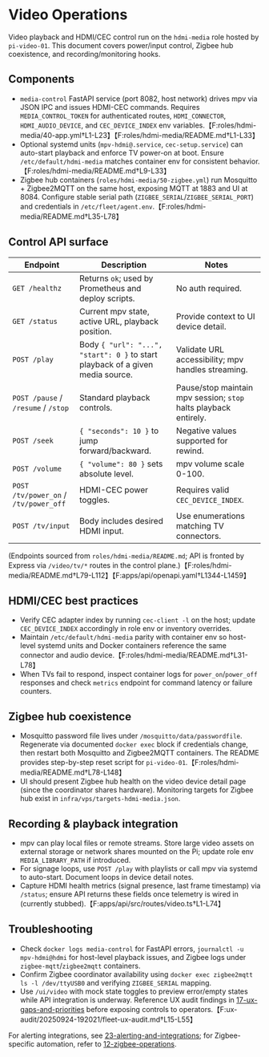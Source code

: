 # Video Operations

Video playback and HDMI/CEC control run on the `hdmi-media` role hosted by `pi-video-01`. This document covers power/input control, Zigbee hub coexistence, and recording/monitoring hooks.

## Components

- `media-control` FastAPI service (port 8082, host network) drives mpv via JSON IPC and issues HDMI-CEC commands. Requires `MEDIA_CONTROL_TOKEN` for authenticated routes, `HDMI_CONNECTOR`, `HDMI_AUDIO_DEVICE`, and `CEC_DEVICE_INDEX` env variables.【F:roles/hdmi-media/40-app.yml†L1-L23】【F:roles/hdmi-media/README.md†L1-L33】 
- Optional systemd units (`mpv-hdmi@.service`, `cec-setup.service`) can auto-start playback and enforce TV power-on at boot. Ensure `/etc/default/hdmi-media` matches container env for consistent behavior.【F:roles/hdmi-media/README.md†L9-L33】 
- Zigbee hub containers (`roles/hdmi-media/50-zigbee.yml`) run Mosquitto + Zigbee2MQTT on the same host, exposing MQTT at 1883 and UI at 8084. Configure stable serial path (`ZIGBEE_SERIAL`/`ZIGBEE_SERIAL_PORT`) and credentials in `/etc/fleet/agent.env`.【F:roles/hdmi-media/README.md†L35-L78】 

## Control API surface

| Endpoint | Description | Notes |
| --- | --- | --- |
| `GET /healthz` | Returns `ok`; used by Prometheus and deploy scripts. | No auth required. |
| `GET /status` | Current mpv state, active URL, playback position. | Provide context to UI device detail. |
| `POST /play` | Body `{ "url": "...", "start": 0 }` to start playback of a given media source. | Validate URL accessibility; mpv handles streaming. |
| `POST /pause` / `/resume` / `/stop` | Standard playback controls. | Pause/stop maintain mpv session; `stop` halts playback entirely. |
| `POST /seek` | `{ "seconds": 10 }` to jump forward/backward. | Negative values supported for rewind. |
| `POST /volume` | `{ "volume": 80 }` sets absolute level. | mpv volume scale 0-100. |
| `POST /tv/power_on` / `/tv/power_off` | HDMI-CEC power toggles. | Requires valid `CEC_DEVICE_INDEX`. |
| `POST /tv/input` | Body includes desired HDMI input. | Use enumerations matching TV connectors. |

(Endpoints sourced from `roles/hdmi-media/README.md`; API is fronted by Express via `/video/tv/*` routes in the control plane.)【F:roles/hdmi-media/README.md†L79-L112】【F:apps/api/openapi.yaml†L1344-L1459】 

## HDMI/CEC best practices

- Verify CEC adapter index by running `cec-client -l` on the host; update `CEC_DEVICE_INDEX` accordingly in role env or inventory overrides. 
- Maintain `/etc/default/hdmi-media` parity with container env so host-level systemd units and Docker containers reference the same connector and audio device.【F:roles/hdmi-media/README.md†L31-L78】 
- When TVs fail to respond, inspect container logs for `power_on`/`power_off` responses and check `metrics` endpoint for command latency or failure counters. 

## Zigbee hub coexistence

- Mosquitto password file lives under `/mosquitto/data/passwordfile`. Regenerate via documented `docker exec` block if credentials change, then restart both Mosquitto and Zigbee2MQTT containers. The README provides step-by-step reset script for `pi-video-01`.【F:roles/hdmi-media/README.md†L78-L148】 
- UI should present Zigbee hub health on the video device detail page (since the coordinator shares hardware). Monitoring targets for Zigbee hub exist in `infra/vps/targets-hdmi-media.json`. 

## Recording & playback integration

- mpv can play local files or remote streams. Store large video assets on external storage or network shares mounted on the Pi; update role env `MEDIA_LIBRARY_PATH` if introduced. 
- For signage loops, use `POST /play` with playlists or call mpv via systemd to auto-start. Document loops in device detail notes. 
- Capture HDMI health metrics (signal presence, last frame timestamp) via `/status`; ensure API returns these fields once telemetry is wired in (currently stubbed).【F:apps/api/src/routes/video.ts†L1-L74】 

## Troubleshooting

- Check `docker logs media-control` for FastAPI errors, `journalctl -u mpv-hdmi@hdmi` for host-level playback issues, and Zigbee logs under `zigbee-mqtt`/`zigbee2mqtt` containers. 
- Confirm Zigbee coordinator availability using `docker exec zigbee2mqtt ls -l /dev/ttyUSB0` and verifying `ZIGBEE_SERIAL` mapping. 
- Use `/ui/video` with mock state toggles to preview error/empty states while API integration is underway. Reference UX audit findings in [17-ux-gaps-and-priorities](./17-ux-gaps-and-priorities.md) before exposing controls to operators.【F:ux-audit/20250924-192021/fleet-ux-audit.md†L15-L55】 

For alerting integrations, see [23-alerting-and-integrations](./23-alerting-and-integrations.md); for Zigbee-specific automation, refer to [12-zigbee-operations](./12-zigbee-operations.md).
